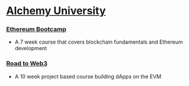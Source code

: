 # [Alchemy University](https://university.alchemy.com/)

### [Ethereum Bootcamp](https://github.com/robinpunn/blockchain-education/tree/main/alchemy-university/ethereum-bootcamp)
- A 7 week course that covers blockchain fundamentals and Ethereum development

### [Road to Web3](https://github.com/robinpunn/blockchain-education/tree/main/alchemy-university/road-to-web3)
- A 10 week project based course building dApps on the EVM